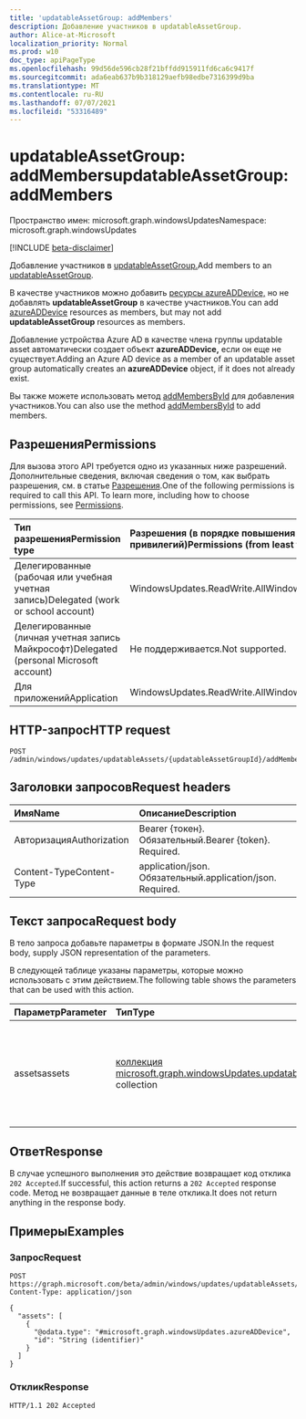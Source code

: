 ```yaml
---
title: 'updatableAssetGroup: addMembers'
description: Добавление участников в updatableAssetGroup.
author: Alice-at-Microsoft
localization_priority: Normal
ms.prod: w10
doc_type: apiPageType
ms.openlocfilehash: 99d56de596cb28f21bffdd915911fd6ca6c9417f
ms.sourcegitcommit: ada6eab637b9b318129aefb98edbe7316399d9ba
ms.translationtype: MT
ms.contentlocale: ru-RU
ms.lasthandoff: 07/07/2021
ms.locfileid: "53316489"
---
```

# <a name="updatableassetgroup-addmembers"></a><span data-ttu-id="9510e-103">updatableAssetGroup: addMembers</span><span class="sxs-lookup"><span data-stu-id="9510e-103">updatableAssetGroup: addMembers</span></span>
<span data-ttu-id="9510e-104">Пространство имен: microsoft.graph.windowsUpdates</span><span class="sxs-lookup"><span data-stu-id="9510e-104">Namespace: microsoft.graph.windowsUpdates</span></span>

[!INCLUDE [beta-disclaimer](../../includes/beta-disclaimer.md)]

<span data-ttu-id="9510e-105">Добавление участников в [updatableAssetGroup.](../resources/windowsupdates-updatableassetgroup.md)</span><span class="sxs-lookup"><span data-stu-id="9510e-105">Add members to an [updatableAssetGroup](../resources/windowsupdates-updatableassetgroup.md).</span></span>

<span data-ttu-id="9510e-106">В качестве участников можно добавить [ресурсы azureADDevice,](../resources/windowsupdates-azureaddevice.md) но не добавлять **updatableAssetGroup** в качестве участников.</span><span class="sxs-lookup"><span data-stu-id="9510e-106">You can add [azureADDevice](../resources/windowsupdates-azureaddevice.md) resources as members, but may not add **updatableAssetGroup** resources as members.</span></span>

<span data-ttu-id="9510e-107">Добавление устройства Azure AD в качестве члена группы updatable asset автоматически создает объект **azureADDevice,** если он еще не существует.</span><span class="sxs-lookup"><span data-stu-id="9510e-107">Adding an Azure AD device as a member of an updatable asset group automatically creates an **azureADDevice** object, if it does not already exist.</span></span>

<span data-ttu-id="9510e-108">Вы также можете использовать метод [addMembersById](windowsupdates-updatableassetgroup-addmembersbyid.md) для добавления участников.</span><span class="sxs-lookup"><span data-stu-id="9510e-108">You can also use the method [addMembersById](windowsupdates-updatableassetgroup-addmembersbyid.md) to add members.</span></span>

## <a name="permissions"></a><span data-ttu-id="9510e-109">Разрешения</span><span class="sxs-lookup"><span data-stu-id="9510e-109">Permissions</span></span>
<span data-ttu-id="9510e-p101">Для вызова этого API требуется одно из указанных ниже разрешений. Дополнительные сведения, включая сведения о том, как выбрать разрешения, см. в статье [Разрешения](/graph/permissions-reference).</span><span class="sxs-lookup"><span data-stu-id="9510e-p101">One of the following permissions is required to call this API. To learn more, including how to choose permissions, see [Permissions](/graph/permissions-reference).</span></span>

|<span data-ttu-id="9510e-112">Тип разрешения</span><span class="sxs-lookup"><span data-stu-id="9510e-112">Permission type</span></span>|<span data-ttu-id="9510e-113">Разрешения (в порядке повышения привилегий)</span><span class="sxs-lookup"><span data-stu-id="9510e-113">Permissions (from least to most privileged)</span></span>|
|:---|:---|
|<span data-ttu-id="9510e-114">Делегированные (рабочая или учебная учетная запись)</span><span class="sxs-lookup"><span data-stu-id="9510e-114">Delegated (work or school account)</span></span>|<span data-ttu-id="9510e-115">WindowsUpdates.ReadWrite.All</span><span class="sxs-lookup"><span data-stu-id="9510e-115">WindowsUpdates.ReadWrite.All</span></span>|
|<span data-ttu-id="9510e-116">Делегированные (личная учетная запись Майкрософт)</span><span class="sxs-lookup"><span data-stu-id="9510e-116">Delegated (personal Microsoft account)</span></span>|<span data-ttu-id="9510e-117">Не поддерживается.</span><span class="sxs-lookup"><span data-stu-id="9510e-117">Not supported.</span></span>|
|<span data-ttu-id="9510e-118">Для приложений</span><span class="sxs-lookup"><span data-stu-id="9510e-118">Application</span></span>|<span data-ttu-id="9510e-119">WindowsUpdates.ReadWrite.All</span><span class="sxs-lookup"><span data-stu-id="9510e-119">WindowsUpdates.ReadWrite.All</span></span>|

## <a name="http-request"></a><span data-ttu-id="9510e-120">HTTP-запрос</span><span class="sxs-lookup"><span data-stu-id="9510e-120">HTTP request</span></span>

<!-- {
  "blockType": "ignored"
}
-->
``` http
POST /admin/windows/updates/updatableAssets/{updatableAssetGroupId}/addMembers
```

## <a name="request-headers"></a><span data-ttu-id="9510e-121">Заголовки запросов</span><span class="sxs-lookup"><span data-stu-id="9510e-121">Request headers</span></span>
|<span data-ttu-id="9510e-122">Имя</span><span class="sxs-lookup"><span data-stu-id="9510e-122">Name</span></span>|<span data-ttu-id="9510e-123">Описание</span><span class="sxs-lookup"><span data-stu-id="9510e-123">Description</span></span>|
|:---|:---|
|<span data-ttu-id="9510e-124">Авторизация</span><span class="sxs-lookup"><span data-stu-id="9510e-124">Authorization</span></span>|<span data-ttu-id="9510e-p102">Bearer {токен}. Обязательный.</span><span class="sxs-lookup"><span data-stu-id="9510e-p102">Bearer {token}. Required.</span></span>|
|<span data-ttu-id="9510e-127">Content-Type</span><span class="sxs-lookup"><span data-stu-id="9510e-127">Content-Type</span></span>|<span data-ttu-id="9510e-p103">application/json. Обязательный.</span><span class="sxs-lookup"><span data-stu-id="9510e-p103">application/json. Required.</span></span>|

## <a name="request-body"></a><span data-ttu-id="9510e-130">Текст запроса</span><span class="sxs-lookup"><span data-stu-id="9510e-130">Request body</span></span>
<span data-ttu-id="9510e-131">В тело запроса добавьте параметры в формате JSON.</span><span class="sxs-lookup"><span data-stu-id="9510e-131">In the request body, supply JSON representation of the parameters.</span></span>

<span data-ttu-id="9510e-132">В следующей таблице указаны параметры, которые можно использовать с этим действием.</span><span class="sxs-lookup"><span data-stu-id="9510e-132">The following table shows the parameters that can be used with this action.</span></span>

|<span data-ttu-id="9510e-133">Параметр</span><span class="sxs-lookup"><span data-stu-id="9510e-133">Parameter</span></span>|<span data-ttu-id="9510e-134">Тип</span><span class="sxs-lookup"><span data-stu-id="9510e-134">Type</span></span>|<span data-ttu-id="9510e-135">Описание</span><span class="sxs-lookup"><span data-stu-id="9510e-135">Description</span></span>|
|:---|:---|:---|
|<span data-ttu-id="9510e-136">assets</span><span class="sxs-lookup"><span data-stu-id="9510e-136">assets</span></span>|<span data-ttu-id="9510e-137">[коллекция microsoft.graph.windowsUpdates.updatableAsset](../resources/windowsupdates-updatableasset.md)</span><span class="sxs-lookup"><span data-stu-id="9510e-137">[microsoft.graph.windowsUpdates.updatableAsset](../resources/windowsupdates-updatableasset.md) collection</span></span>|<span data-ttu-id="9510e-138">Список **updatableAsset** ресурсов, которые необходимо добавить в качестве членов **updatableAssetGroup.**</span><span class="sxs-lookup"><span data-stu-id="9510e-138">List of **updatableAsset** resources to add as members of the **updatableAssetGroup**.</span></span>|

## <a name="response"></a><span data-ttu-id="9510e-139">Ответ</span><span class="sxs-lookup"><span data-stu-id="9510e-139">Response</span></span>

<span data-ttu-id="9510e-140">В случае успешного выполнения это действие возвращает код отклика `202 Accepted`.</span><span class="sxs-lookup"><span data-stu-id="9510e-140">If successful, this action returns a `202 Accepted` response code.</span></span> <span data-ttu-id="9510e-141">Метод не возвращает данные в теле отклика.</span><span class="sxs-lookup"><span data-stu-id="9510e-141">It does not return anything in the response body.</span></span>

## <a name="examples"></a><span data-ttu-id="9510e-142">Примеры</span><span class="sxs-lookup"><span data-stu-id="9510e-142">Examples</span></span>

### <a name="request"></a><span data-ttu-id="9510e-143">Запрос</span><span class="sxs-lookup"><span data-stu-id="9510e-143">Request</span></span>
<!-- {
  "blockType": "request",
  "name": "updatableassetgroup_addmembers"
}
-->
``` http
POST https://graph.microsoft.com/beta/admin/windows/updates/updatableAssets/{updatableAssetGroupId}/addMembers
Content-Type: application/json

{
  "assets": [
    {
      "@odata.type": "#microsoft.graph.windowsUpdates.azureADDevice",
      "id": "String (identifier)"
    }
  ]
}
```

### <a name="response"></a><span data-ttu-id="9510e-144">Отклик</span><span class="sxs-lookup"><span data-stu-id="9510e-144">Response</span></span>

<!-- {
  "blockType": "response",
  "truncated": true
}
-->
``` http
HTTP/1.1 202 Accepted
```

